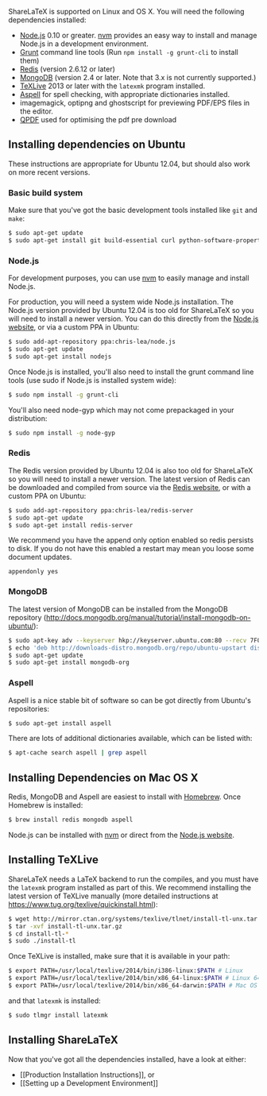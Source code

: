 ShareLaTeX is supported on Linux and OS X. You will need the following dependencies installed:

* [Node.js](http://nodejs.org/) 0.10 or greater. [nvm](https://github.com/creationix/nvm) provides an easy way to install and manage Node.js in a development environment.
* [Grunt](http://gruntjs.com/) command line tools (Run `npm install -g grunt-cli` to install them)
* [Redis](http://redis.io/topics/quickstart) (version 2.6.12 or later)
* [MongoDB](http://docs.mongodb.org/manual/installation/) (version 2.4 or later. Note that 3.x is not currently supported.)
* [TeXLive](https://www.tug.org/texlive/) 2013 or later with the `latexmk` program installed.
* [Aspell](http://aspell.net/) for spell checking, with appropriate dictionaries installed.
* imagemagick, optipng and ghostscript for previewing PDF/EPS files in the editor.
* [QPDF](http://qpdf.sourceforge.net/) used for optimising the pdf pre download

## Installing dependencies on Ubuntu

These instructions are appropriate for Ubuntu 12.04, but should also work on more recent versions.

### Basic build system

Make sure that you've got the basic development tools installed like `git` and `make`:

```sh
$ sudo apt-get update
$ sudo apt-get install git build-essential curl python-software-properties zlib1g-dev zip unzip
```

### Node.js

For development purposes, you can use [nvm](https://github.com/creationix/nvm) to easily manage and install Node.js.

For production, you will need a system wide Node.js installation. The Node.js version provided by Ubuntu 12.04 is too old for ShareLaTeX so you will need to install a newer version. You can do this directly from the [Node.js website](http://nodejs.org/), or via a custom PPA in Ubuntu:

```sh
$ sudo add-apt-repository ppa:chris-lea/node.js
$ sudo apt-get update
$ sudo apt-get install nodejs
```

Once Node.js is installed, you'll also need to install the grunt command line tools (use sudo if Node.js is installed system wide):

```sh
$ sudo npm install -g grunt-cli
```

You'll also need node-gyp which may not come prepackaged in your distribution:

```sh
$ sudo npm install -g node-gyp
```

### Redis

The Redis version provided by Ubuntu 12.04 is also too old for ShareLaTeX so you will need to install a newer version. The latest version of Redis can be downloaded and compiled from source via the [Redis website](http://redis.io/), or with a custom PPA on Ubuntu:

```sh
$ sudo add-apt-repository ppa:chris-lea/redis-server
$ sudo apt-get update
$ sudo apt-get install redis-server
```

We recommend you have the append only option enabled so redis persists to disk. If you do not have this enabled a restart may mean you loose some document updates.

    appendonly yes
 
### MongoDB

The latest version of MongoDB can be installed from the MongoDB repository (http://docs.mongodb.org/manual/tutorial/install-mongodb-on-ubuntu/):

```sh
$ sudo apt-key adv --keyserver hkp://keyserver.ubuntu.com:80 --recv 7F0CEB10
$ echo 'deb http://downloads-distro.mongodb.org/repo/ubuntu-upstart dist 10gen' | sudo tee /etc/apt/sources.list.d/mongodb.list
$ sudo apt-get update
$ sudo apt-get install mongodb-org
```

### Aspell

Aspell is a nice stable bit of software so can be got directly from Ubuntu's repositories:

```sh
$ sudo apt-get install aspell
```

There are lots of additional dictionaries available, which can be listed with:

```sh
$ apt-cache search aspell | grep aspell
```

## Installing Dependencies on Mac OS X

Redis, MongoDB and Aspell are easiest to install with [Homebrew](http://brew.sh/). Once Homebrew is installed:

```sh
$ brew install redis mongodb aspell
```

Node.js can be installed with [nvm](https://github.com/creationix/nvm) or direct from the [Node.js website](http://nodejs.org/).

## Installing TeXLive

ShareLaTeX needs a LaTeX backend to run the compiles, and you must have the `latexmk` program installed as part of this. We recommend installing the latest version of TeXLive manually (more detailed instructions at https://www.tug.org/texlive/quickinstall.html):

```sh
$ wget http://mirror.ctan.org/systems/texlive/tlnet/install-tl-unx.tar.gz
$ tar -xvf install-tl-unx.tar.gz
$ cd install-tl-*
$ sudo ./install-tl
```
Once TeXLive is installed, make sure that it is available in your path:

```sh
$ export PATH=/usr/local/texlive/2014/bin/i386-linux:$PATH # Linux
$ export PATH=/usr/local/texlive/2014/bin/x86_64-linux:$PATH # Linux 64-bit
$ export PATH=/usr/local/texlive/2014/bin/x86_64-darwin:$PATH # Mac OS X
```

and that `latexmk` is installed:

```sh
$ sudo tlmgr install latexmk
```

## Installing ShareLaTeX

Now that you've got all the dependencies installed, have a look at either:

* [[Production Installation Instructions]], or
* [[Setting up a Development Environment]]